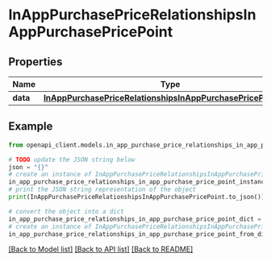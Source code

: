 # InAppPurchasePriceRelationshipsInAppPurchasePricePoint


## Properties

Name | Type | Description | Notes
------------ | ------------- | ------------- | -------------
**data** | [**InAppPurchasePriceRelationshipsInAppPurchasePricePointData**](InAppPurchasePriceRelationshipsInAppPurchasePricePointData.md) |  | [optional] 

## Example

```python
from openapi_client.models.in_app_purchase_price_relationships_in_app_purchase_price_point import InAppPurchasePriceRelationshipsInAppPurchasePricePoint

# TODO update the JSON string below
json = "{}"
# create an instance of InAppPurchasePriceRelationshipsInAppPurchasePricePoint from a JSON string
in_app_purchase_price_relationships_in_app_purchase_price_point_instance = InAppPurchasePriceRelationshipsInAppPurchasePricePoint.from_json(json)
# print the JSON string representation of the object
print(InAppPurchasePriceRelationshipsInAppPurchasePricePoint.to_json())

# convert the object into a dict
in_app_purchase_price_relationships_in_app_purchase_price_point_dict = in_app_purchase_price_relationships_in_app_purchase_price_point_instance.to_dict()
# create an instance of InAppPurchasePriceRelationshipsInAppPurchasePricePoint from a dict
in_app_purchase_price_relationships_in_app_purchase_price_point_from_dict = InAppPurchasePriceRelationshipsInAppPurchasePricePoint.from_dict(in_app_purchase_price_relationships_in_app_purchase_price_point_dict)
```
[[Back to Model list]](../README.md#documentation-for-models) [[Back to API list]](../README.md#documentation-for-api-endpoints) [[Back to README]](../README.md)


